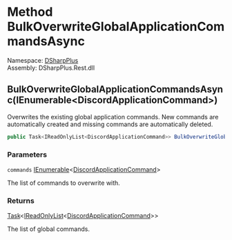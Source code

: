 # Method BulkOverwriteGlobalApplicationCommandsAsync

Namespace: [DSharpPlus](DSharpPlus.md)  
Assembly: DSharpPlus.Rest.dll

## <a id="DSharpPlus_DiscordRestClient_BulkOverwriteGlobalApplicationCommandsAsync_System_Collections_Generic_IEnumerable_DSharpPlus_Entities_DiscordApplicationCommand__"></a>BulkOverwriteGlobalApplicationCommandsAsync\(IEnumerable<DiscordApplicationCommand\>\)

Overwrites the existing global application commands. New commands are automatically created and missing commands are automatically deleted.

```csharp
public Task<IReadOnlyList<DiscordApplicationCommand>> BulkOverwriteGlobalApplicationCommandsAsync(IEnumerable<DiscordApplicationCommand> commands)
```

### Parameters

`commands` [IEnumerable](https://learn.microsoft.com/dotnet/api/system.collections.generic.ienumerable\-1)<[DiscordApplicationCommand](DSharpPlus.Entities.DiscordApplicationCommand.md)\>

The list of commands to overwrite with.

### Returns

[Task](https://learn.microsoft.com/dotnet/api/system.threading.tasks.task\-1)<[IReadOnlyList](https://learn.microsoft.com/dotnet/api/system.collections.generic.ireadonlylist\-1)<[DiscordApplicationCommand](DSharpPlus.Entities.DiscordApplicationCommand.md)\>\>

The list of global commands.


